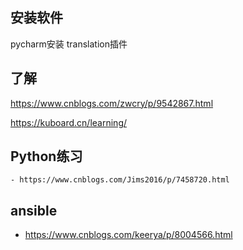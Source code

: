 ## 安装软件
pycharm安装 translation插件
## 了解
https://www.cnblogs.com/zwcry/p/9542867.html

https://kuboard.cn/learning/

## Python练习
    - https://www.cnblogs.com/Jims2016/p/7458720.html

## ansible
   - https://www.cnblogs.com/keerya/p/8004566.html
